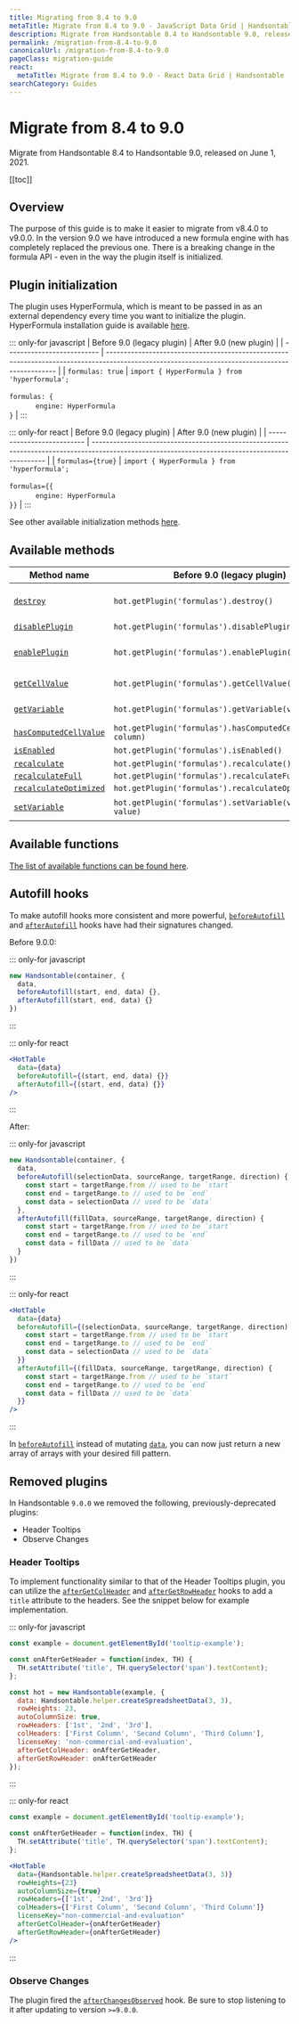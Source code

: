 ```yaml
---
title: Migrating from 8.4 to 9.0
metaTitle: Migrate from 8.4 to 9.0 - JavaScript Data Grid | Handsontable
description: Migrate from Handsontable 8.4 to Handsontable 9.0, released on June 1, 2021.
permalink: /migration-from-8.4-to-9.0
canonicalUrl: /migration-from-8.4-to-9.0
pageClass: migration-guide
react:
  metaTitle: Migrate from 8.4 to 9.0 - React Data Grid | Handsontable
searchCategory: Guides
---
```


# Migrate from 8.4 to 9.0

Migrate from Handsontable 8.4 to Handsontable 9.0, released on June 1, 2021.

[[toc]]

## Overview

The purpose of this guide is to make it easier to migrate from v8.4.0 to v9.0.0. In the version 9.0 we have introduced a new formula engine with has completely replaced the previous one. There is a breaking change in the formula API - even in the way the plugin itself is initialized.

## Plugin initialization

The plugin uses HyperFormula, which is meant to be passed in as an external dependency every time you want to initialize the plugin. HyperFormula installation guide is available [here](https://handsontable.github.io/hyperformula/guide/client-side-installation.html).

::: only-for javascript
| Before 9.0 (legacy plugin) | After 9.0 (new plugin)                                                                                                                         |
| -------------------------- | ---------------------------------------------------------------------------------------------------------------------------------------------- |
| `formulas: true`           | `import { HyperFormula } from 'hyperformula';`<br><br>`formulas: {`<br>&nbsp; &nbsp; &nbsp; &nbsp; &nbsp; &nbsp; `engine: HyperFormula`<br>`}` |
:::

::: only-for react
| Before 9.0 (legacy plugin) | After 9.0 (new plugin)                                                                                                                          |
| -------------------------- | ----------------------------------------------------------------------------------------------------------------------------------------------- |
| `formulas={true}`          | `import { HyperFormula } from 'hyperformula';`<br><br>`formulas={{`<br>&nbsp; &nbsp; &nbsp; &nbsp; &nbsp; &nbsp; `engine: HyperFormula`<br>`}}` |
:::

See other available initialization methods [here](@/guides/formulas/formula-calculation.md#initialization-methods).

## Available methods

| Method name                                                                                      | Before 9.0 (legacy plugin)                                    | After 9.0 (new plugin)                                                                                                                                                                |
| ------------------------------------------------------------------------------------------------ | ------------------------------------------------------------- | ------------------------------------------------------------------------------------------------------------------------------------------------------------------------------------- |
| [`destroy`](https://handsontable.com/docs/8.4.0/Formulas.html#destroy)                           | `hot.getPlugin('formulas').destroy()`                         | Unchanged. This method will destroy the HyperFormula instance only after it is disconnected from all Handsontable instances.                                                          |
| [`disablePlugin`](https://handsontable.com/docs/8.4.0/Formulas.html#disablePlugin)               | `hot.getPlugin('formulas').disablePlugin()`                   | Unchanged.                                                                                                                                                                            |
| [`enablePlugin`](https://handsontable.com/docs/8.4.0/Formulas.html#enablePlugin)                 | `hot.getPlugin('formulas').enablePlugin()`                    | Unchanged, but do keep in mind that if you didn't pass in the plugin's config through either `updateSettings` or during Handsontable initialization this method will not do anything. |
| [`getCellValue`](https://handsontable.com/docs/8.4.0/Formulas.html#getCellValue)                 | `hot.getPlugin('formulas').getCellValue(row, column)`         | Use base Handsontable API instead, for example `hot.getDataAtCell(row, column)`.                                                                                                      |
| [`getVariable`](https://handsontable.com/docs/8.4.0/Formulas.html#getVariable)                   | `hot.getPlugin('formulas').getVariable(variableName)`         | "Variables" in the plugin have been replaced by a more powerful alternative, [named expressions](@/guides/formulas/formula-calculation.md#named-expressions).                         |
| [`hasComputedCellValue`](https://handsontable.com/docs/8.4.0/Formulas.html#hasComputedCellValue) | `hot.getPlugin('formulas').hasComputedCellValue(row, column)` | `hot.getPlugin('formulas').getCellType(row, column) === 'FORMULA'`                                                                                                                    |
| [`isEnabled`](https://handsontable.com/docs/8.4.0/Formulas.html#isEnabled)                       | `hot.getPlugin('formulas').isEnabled()`                       | Unchanged.                                                                                                                                                                            |
| [`recalculate`](https://handsontable.com/docs/8.4.0/Formulas.html#recalculate)                   | `hot.getPlugin('formulas').recalculate()`                     | `hot.getPlguin('formulas').engine.rebuildAndRecalculate()`                                                                                                                            |
| [`recalculateFull`](https://handsontable.com/docs/8.4.0/Formulas.html#recalculateFull)           | `hot.getPlugin('formulas').recalculateFull()`                 | `hot.getPlguin('formulas').engine.rebuildAndRecalculate()`                                                                                                                            |
| [`recalculateOptimized`](https://handsontable.com/docs/8.4.0/Formulas.html#recalculateOptimized) | `hot.getPlugin('formulas').recalculateOptimized()`            | `hot.getPlguin('formulas').engine.rebuildAndRecalculate()`                                                                                                                            |
| [`setVariable`](https://handsontable.com/docs/8.4.0/Formulas.html#setVariable)                   | `hot.getPlugin('formulas').setVariable(variableName, value)`  | "Variables" in the plugin have been replaced by a more powerful alternative, named expressions.                                                                                       |

## Available functions

[The list of available functions can be found here](https://github.com/handsontable/hyperformula/tree/master/src/interpreter/plugin).

## Autofill hooks

To make autofill hooks more consistent and more powerful, [`beforeAutofill`](@/api/hooks.md#beforeautofill) and [`afterAutofill`](@/api/hooks.md#afterautofill) hooks have had their signatures changed.

Before 9.0.0:

::: only-for javascript
```js
new Handsontable(container, {
  data,
  beforeAutofill(start, end, data) {},
  afterAutofill(start, end, data) {}
})
```
:::

::: only-for react
```jsx
<HotTable
  data={data}
  beforeAutofill={(start, end, data) {}}
  afterAutofill={(start, end, data) {}}
/>
```
:::

After:

::: only-for javascript
```js
new Handsontable(container, {
  data,
  beforeAutofill(selectionData, sourceRange, targetRange, direction) {
    const start = targetRange.from // used to be `start`
    const end = targetRange.to // used to be `end`
    const data = selectionData // used to be `data`
  },
  afterAutofill(fillData, sourceRange, targetRange, direction) {
    const start = targetRange.from // used to be `start`
    const end = targetRange.to // used to be `end`
    const data = fillData // used to be `data`
  }
})
```
:::

::: only-for react
```jsx
<HotTable
  data={data}
  beforeAutofill={(selectionData, sourceRange, targetRange, direction) {
    const start = targetRange.from // used to be `start`
    const end = targetRange.to // used to be `end`
    const data = selectionData // used to be `data`
  }}
  afterAutofill={(fillData, sourceRange, targetRange, direction) {
    const start = targetRange.from // used to be `start`
    const end = targetRange.to // used to be `end`
    const data = fillData // used to be `data`
  }}
/>
```
:::

In [`beforeAutofill`](@/api/hooks.md#beforeautofill) instead of mutating [`data`](@/api/options.md#data), you can now just return a new array of arrays with your desired fill pattern.

## Removed plugins

In Handsontable `9.0.0` we removed the following, previously-deprecated plugins:

*   Header Tooltips
*   Observe Changes

### Header Tooltips

To implement functionality similar to that of the Header Tooltips plugin, you can utilize the [`afterGetColHeader`](@/api/hooks.md#aftergetcolheader) and [`afterGetRowHeader`](@/api/hooks.md#aftergetrowheader) hooks to add a `title` attribute to the headers.
See the snippet below for example implementation.

::: only-for javascript
```js
const example = document.getElementById('tooltip-example');

const onAfterGetHeader = function(index, TH) {
  TH.setAttribute('title', TH.querySelector('span').textContent);
};

const hot = new Handsontable(example, {
  data: Handsontable.helper.createSpreadsheetData(3, 3),
  rowHeights: 23,
  autoColumnSize: true,
  rowHeaders: ['1st', '2nd', '3rd'],
  colHeaders: ['First Column', 'Second Column', 'Third Column'],
  licenseKey: 'non-commercial-and-evaluation',
  afterGetColHeader: onAfterGetHeader,
  afterGetRowHeader: onAfterGetHeader
});
```
:::

::: only-for react
```jsx
const example = document.getElementById('tooltip-example');

const onAfterGetHeader = function(index, TH) {
  TH.setAttribute('title', TH.querySelector('span').textContent);
};

<HotTable
  data={Handsontable.helper.createSpreadsheetData(3, 3)}
  rowHeights={23}
  autoColumnSize={true}
  rowHeaders={['1st', '2nd', '3rd']}
  colHeaders={['First Column', 'Second Column', 'Third Column']}
  licenseKey="non-commercial-and-evaluation"
  afterGetColHeader={onAfterGetHeader}
  afterGetRowHeader={onAfterGetHeader}
/>
```
:::

### Observe Changes

The plugin fired the [`afterChangesObserved`](@/api/hooks.md#afterchangesobserved) hook. Be sure to stop listening to it after updating to version `>=9.0.0`.
